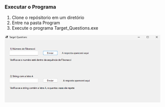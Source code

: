 ### Executar o Programa
1. Clone o repósitorio em um diretório
2. Entre na pasta Program 
3. Execute o programa Target_Questions.exe

![alt text](image.png)